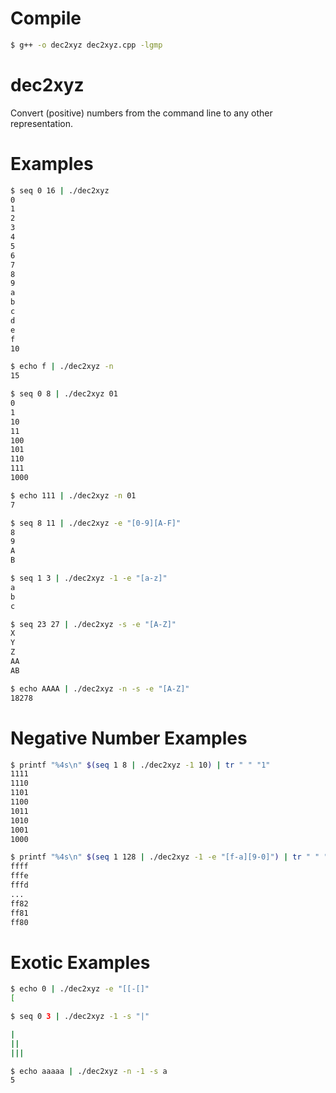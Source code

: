 # Compile
```bash
$ g++ -o dec2xyz dec2xyz.cpp -lgmp
```

# dec2xyz
Convert (positive) numbers from the command line to any other representation.

# Examples
```bash
$ seq 0 16 | ./dec2xyz
0
1
2
3
4
5
6
7
8
9
a
b
c
d
e
f
10

$ echo f | ./dec2xyz -n
15

$ seq 0 8 | ./dec2xyz 01
0
1
10
11
100
101
110
111
1000

$ echo 111 | ./dec2xyz -n 01
7

$ seq 8 11 | ./dec2xyz -e "[0-9][A-F]"
8
9
A
B

$ seq 1 3 | ./dec2xyz -1 -e "[a-z]"
a
b
c

$ seq 23 27 | ./dec2xyz -s -e "[A-Z]"
X
Y
Z
AA
AB

$ echo AAAA | ./dec2xyz -n -s -e "[A-Z]"
18278
```


# Negative Number Examples
```bash
$ printf "%4s\n" $(seq 1 8 | ./dec2xyz -1 10) | tr " " "1"
1111
1110
1101
1100
1011
1010
1001
1000

$ printf "%4s\n" $(seq 1 128 | ./dec2xyz -1 -e "[f-a][9-0]") | tr " " "f"
ffff
fffe
fffd
...
ff82
ff81
ff80
```


# Exotic Examples
```bash
$ echo 0 | ./dec2xyz -e "[[-[]"
[

$ seq 0 3 | ./dec2xyz -1 -s "|"

|
||
|||

$ echo aaaaa | ./dec2xyz -n -1 -s a
5
```
